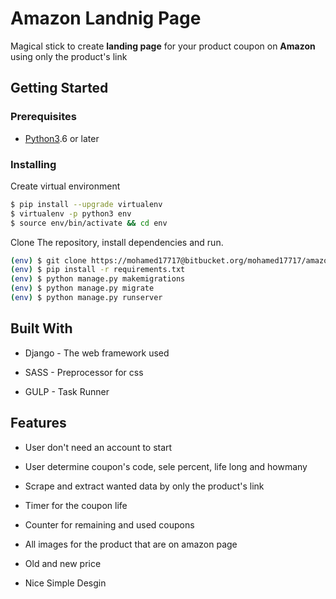 # Amazon Landnig Page

Magical stick to create __landing page__ for your product coupon on __Amazon__ using only the product's link

## Getting Started

### Prerequisites

- [Python3](https://www.python.org/downloads/).6 or later

### Installing

Create virtual environment

``` bash
$ pip install --upgrade virtualenv
$ virtualenv -p python3 env
$ source env/bin/activate && cd env
```

Clone The repository, install dependencies and run.

``` bash
(env) $ git clone https://mohamed17717@bitbucket.org/mohamed17717/amazon-landing-page.git src && cd src
(env) $ pip install -r requirements.txt
(env) $ python manage.py makemigrations
(env) $ python manage.py migrate
(env) $ python manage.py runserver
```

## Built With

- Django -  The web framework used

- SASS - Preprocessor for css

- GULP - Task Runner

## Features

- User don't need an account to start

- User determine coupon's code, sele percent, life long and howmany

- Scrape and extract wanted data by only the product's link

- Timer for the coupon life

- Counter for remaining and used coupons

- All images for the product that are on amazon page

- Old and new price

- Nice Simple Desgin
